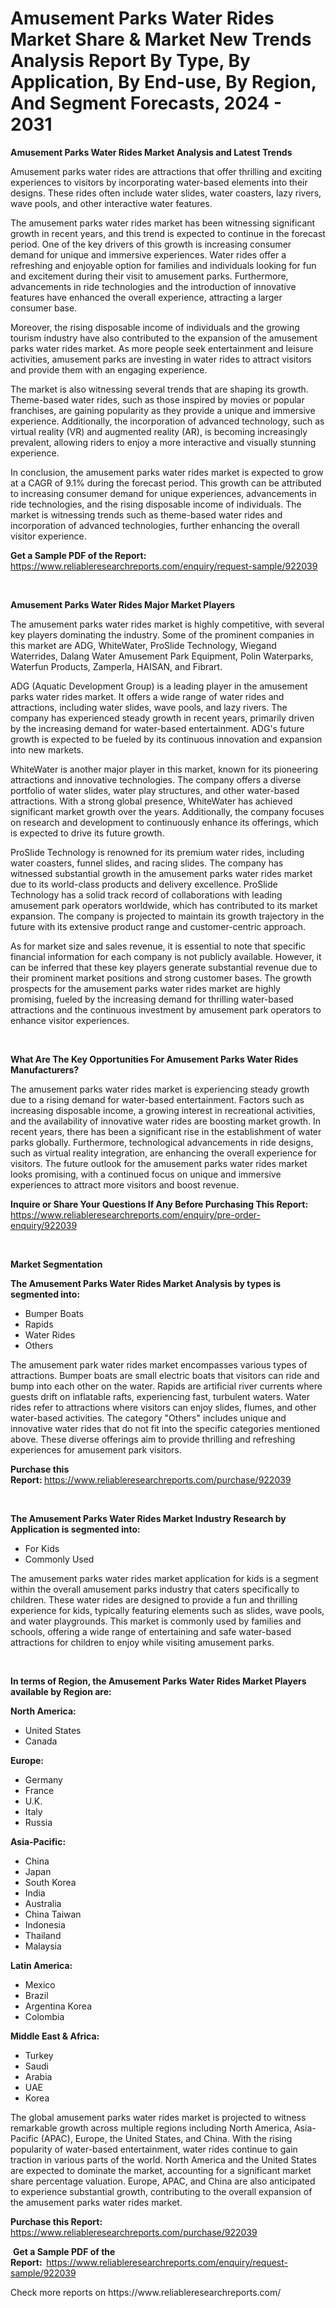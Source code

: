 <p><h1>Amusement Parks Water Rides Market Share & Market New Trends Analysis Report By Type, By Application, By End-use, By Region, And Segment Forecasts, 2024 - 2031</h1></p><p><strong>Amusement Parks Water Rides Market Analysis and Latest Trends</strong></p>
<p><p>Amusement parks water rides are attractions that offer thrilling and exciting experiences to visitors by incorporating water-based elements into their designs. These rides often include water slides, water coasters, lazy rivers, wave pools, and other interactive water features.</p><p>The amusement parks water rides market has been witnessing significant growth in recent years, and this trend is expected to continue in the forecast period. One of the key drivers of this growth is increasing consumer demand for unique and immersive experiences. Water rides offer a refreshing and enjoyable option for families and individuals looking for fun and excitement during their visit to amusement parks. Furthermore, advancements in ride technologies and the introduction of innovative features have enhanced the overall experience, attracting a larger consumer base.</p><p>Moreover, the rising disposable income of individuals and the growing tourism industry have also contributed to the expansion of the amusement parks water rides market. As more people seek entertainment and leisure activities, amusement parks are investing in water rides to attract visitors and provide them with an engaging experience.</p><p>The market is also witnessing several trends that are shaping its growth. Theme-based water rides, such as those inspired by movies or popular franchises, are gaining popularity as they provide a unique and immersive experience. Additionally, the incorporation of advanced technology, such as virtual reality (VR) and augmented reality (AR), is becoming increasingly prevalent, allowing riders to enjoy a more interactive and visually stunning experience.</p><p>In conclusion, the amusement parks water rides market is expected to grow at a CAGR of 9.1% during the forecast period. This growth can be attributed to increasing consumer demand for unique experiences, advancements in ride technologies, and the rising disposable income of individuals. The market is witnessing trends such as theme-based water rides and incorporation of advanced technologies, further enhancing the overall visitor experience.</p></p>
<p><strong>Get a Sample PDF of the Report:&nbsp;</strong> <a href="https://www.reliableresearchreports.com/enquiry/request-sample/922039">https://www.reliableresearchreports.com/enquiry/request-sample/922039</a></p>
<p>&nbsp;</p>
<p><strong>Amusement Parks Water Rides Major Market Players</strong></p>
<p><p>The amusement parks water rides market is highly competitive, with several key players dominating the industry. Some of the prominent companies in this market are ADG, WhiteWater, ProSlide Technology, Wiegand Waterrides, Dalang Water Amusement Park Equipment, Polin Waterparks, Waterfun Products, Zamperla, HAISAN, and Fibrart.</p><p>ADG (Aquatic Development Group) is a leading player in the amusement parks water rides market. It offers a wide range of water rides and attractions, including water slides, wave pools, and lazy rivers. The company has experienced steady growth in recent years, primarily driven by the increasing demand for water-based entertainment. ADG's future growth is expected to be fueled by its continuous innovation and expansion into new markets.</p><p>WhiteWater is another major player in this market, known for its pioneering attractions and innovative technologies. The company offers a diverse portfolio of water slides, water play structures, and other water-based attractions. With a strong global presence, WhiteWater has achieved significant market growth over the years. Additionally, the company focuses on research and development to continuously enhance its offerings, which is expected to drive its future growth.</p><p>ProSlide Technology is renowned for its premium water rides, including water coasters, funnel slides, and racing slides. The company has witnessed substantial growth in the amusement parks water rides market due to its world-class products and delivery excellence. ProSlide Technology has a solid track record of collaborations with leading amusement park operators worldwide, which has contributed to its market expansion. The company is projected to maintain its growth trajectory in the future with its extensive product range and customer-centric approach.</p><p>As for market size and sales revenue, it is essential to note that specific financial information for each company is not publicly available. However, it can be inferred that these key players generate substantial revenue due to their prominent market positions and strong customer bases. The growth prospects for the amusement parks water rides market are highly promising, fueled by the increasing demand for thrilling water-based attractions and the continuous investment by amusement park operators to enhance visitor experiences.</p></p>
<p>&nbsp;</p>
<p><strong>What Are The Key Opportunities For Amusement Parks Water Rides Manufacturers?</strong></p>
<p><p>The amusement parks water rides market is experiencing steady growth due to a rising demand for water-based entertainment. Factors such as increasing disposable income, a growing interest in recreational activities, and the availability of innovative water rides are boosting market growth. In recent years, there has been a significant rise in the establishment of water parks globally. Furthermore, technological advancements in ride designs, such as virtual reality integration, are enhancing the overall experience for visitors. The future outlook for the amusement parks water rides market looks promising, with a continued focus on unique and immersive experiences to attract more visitors and boost revenue.</p></p>
<p><strong>Inquire or Share Your Questions If Any Before Purchasing This Report:</strong> <a href="https://www.reliableresearchreports.com/enquiry/pre-order-enquiry/922039">https://www.reliableresearchreports.com/enquiry/pre-order-enquiry/922039</a></p>
<p>&nbsp;</p>
<p><strong>Market Segmentation</strong></p>
<p><strong>The Amusement Parks Water Rides Market Analysis by types is segmented into:</strong></p>
<p><ul><li>Bumper Boats</li><li>Rapids</li><li>Water Rides</li><li>Others</li></ul></p>
<p><p>The amusement park water rides market encompasses various types of attractions. Bumper boats are small electric boats that visitors can ride and bump into each other on the water. Rapids are artificial river currents where guests drift on inflatable rafts, experiencing fast, turbulent waters. Water rides refer to attractions where visitors can enjoy slides, flumes, and other water-based activities. The category "Others" includes unique and innovative water rides that do not fit into the specific categories mentioned above. These diverse offerings aim to provide thrilling and refreshing experiences for amusement park visitors.</p></p>
<p><strong>Purchase this Report:&nbsp;</strong><a href="https://www.reliableresearchreports.com/purchase/922039">https://www.reliableresearchreports.com/purchase/922039</a></p>
<p>&nbsp;</p>
<p><strong>The Amusement Parks Water Rides Market Industry Research by Application is segmented into:</strong></p>
<p><ul><li>For Kids</li><li>Commonly Used</li></ul></p>
<p><p>The amusement parks water rides market application for kids is a segment within the overall amusement parks industry that caters specifically to children. These water rides are designed to provide a fun and thrilling experience for kids, typically featuring elements such as slides, wave pools, and water playgrounds. This market is commonly used by families and schools, offering a wide range of entertaining and safe water-based attractions for children to enjoy while visiting amusement parks.</p></p>
<p>&nbsp;</p>
<p><strong>In terms of Region, the Amusement Parks Water Rides Market Players available by Region are:</strong></p>
<p>
    <p> <strong> North America: </strong>
        <ul>
            <li>United States</li>
            <li>Canada</li>
        </ul>
        </p> 
    <p> <strong> Europe: </strong>
        <ul>
            <li>Germany</li>
            <li>France</li>
            <li>U.K.</li>
            <li>Italy</li>
            <li>Russia</li>
        </ul>
        </p> 
    <p> <strong> Asia-Pacific: </strong>
        <ul>
            <li>China</li>
            <li>Japan</li>
            <li>South Korea</li>
            <li>India</li>
            <li>Australia</li>
            <li>China Taiwan</li>
            <li>Indonesia</li>
            <li>Thailand</li>
            <li>Malaysia</li>
        </ul>
        </p> 
    <p> <strong> Latin America: </strong>
        <ul>
            <li>Mexico</li>
            <li>Brazil</li>
            <li>Argentina Korea</li>
            <li>Colombia</li>
        </ul>
        </p> 
    <p> <strong> Middle East & Africa: </strong>
        <ul>
            <li>Turkey</li>
            <li>Saudi</li>
            <li>Arabia</li>
            <li>UAE</li>
            <li>Korea</li>
        </ul>
    </p>
    </p>
<p><p>The global amusement parks water rides market is projected to witness remarkable growth across multiple regions including North America, Asia-Pacific (APAC), Europe, the United States, and China. With the rising popularity of water-based entertainment, water rides continue to gain traction in various parts of the world. North America and the United States are expected to dominate the market, accounting for a significant market share percentage valuation. Europe, APAC, and China are also anticipated to experience substantial growth, contributing to the overall expansion of the amusement parks water rides market.</p></p>
<p><strong>Purchase this Report: </strong><a href="https://www.reliableresearchreports.com/purchase/922039">https://www.reliableresearchreports.com/purchase/922039</a></p>
<p>&nbsp;<strong>Get a Sample PDF of the Report:&nbsp;&nbsp;</strong><a href="https://www.reliableresearchreports.com/enquiry/request-sample/922039">https://www.reliableresearchreports.com/enquiry/request-sample/922039</a></p>
<p><strong></strong></p>
<p>Check more reports on https://www.reliableresearchreports.com/</p>
